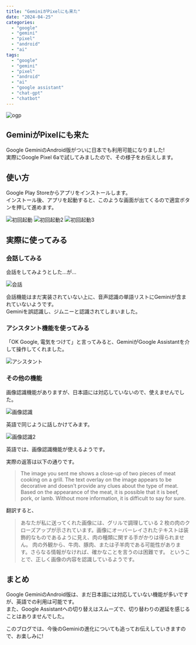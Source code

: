 ```yaml
---
title: "GeminiがPixelにも来た"
date: "2024-04-25"
categories: 
  - "google"
  - "gemini"
  - "pixel"
  - "android"
  - "ai"
tags: 
  - "google"
  - "gemini"
  - "pixel"
  - "android"
  - "ai"
  - "google assistant"
  - "chat-gpt"
  - "chatbot"
---
```


![ogp](./images/ogp.png)

## GeminiがPixelにも来た

Google GeminiのAndroid版がついに日本でも利用可能になりました!  
実際にGoogle Pixel 6aで試してみましたので、その様子をお伝えします。

## 使い方

Google Play Storeからアプリをインストールします。  
インストール後、アプリを起動すると、このような画面が出てくるので適宜ボタンを押して進めます。

![初回起動](./images/gemini-first.png)
![初回起動2](./images/gemini-first2.png)
![初回起動3](./images/gemini-first3.png)

## 実際に使ってみる

### 会話してみる

会話をしてみようとした...が...

![会話](./images/gemini-talk.png)

会話機能はまだ実装されていない上に、音声認識の単語リストにGeminiが含まれていないようです。  
Geminiを誤認識し、ジムニーと認識されてしまいました。

### アシスタント機能を使ってみる

「OK Google, 電気をつけて」と言ってみると、GeminiがGoogle Assistantを介して操作してくれました。

![アシスタント](./images/gemini-assistant.png)

### その他の機能

画像認識機能がありますが、日本語には対応していないので、使えませんでした。

![画像認識](./images/gemini-image.png)

英語で同じように話しかけてみます。

![画像認識2](./images/gemini-image2.png)

英語では、画像認識機能が使えるようです。

実際の返答は以下の通りです。
> The image you sent me shows a close-up of two pieces of meat cooking on a grill. The text overlay on the image appears to be decorative and doesn't provide any clues about the type of meat.
> Based on the appearance of the meat, it is possible that it is beef, pork, or lamb. Without more information, it is difficult to say for sure.

翻訳すると、
> あなたが私に送ってくれた画像には、グリルで調理している 2 枚の肉のクローズアップが示されています。画像にオーバーレイされたテキストは装飾的なものであるように見え、肉の種類に関する手がかりは得られません。
> 肉の外観から、牛肉、豚肉、または子羊肉である可能性があります。さらなる情報がなければ、確かなことを言うのは困難です。
ということで、正しく画像の内容を認識しているようです。

## まとめ

Google GeminiのAndroid版は、まだ日本語には対応していない機能が多いですが、英語での利用は可能です。  
また、Google Assistantへの切り替えはスムーズで、切り替わりの遅延を感じることはありませんでした。

このブログでは、今後のGeminiの進化についても追ってお伝えしていきますので、お楽しみに!
